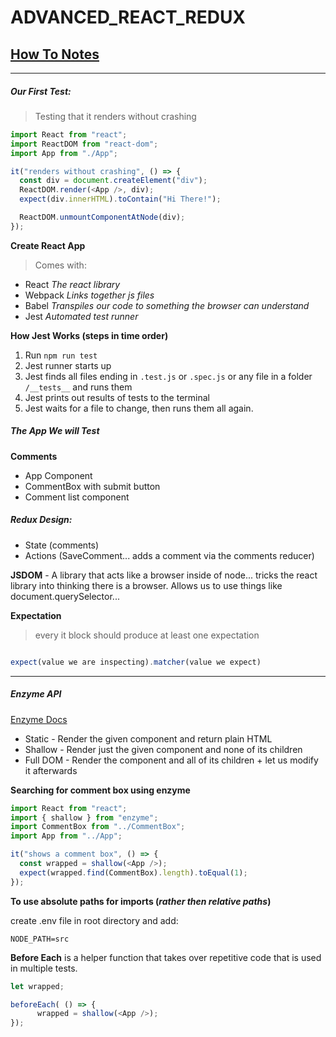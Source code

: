 # ADVANCED_REACT_REDUX

## [How To Notes](./1-notes/README.md)

---

##### Our First Test:

> Testing that it renders without crashing

```js
import React from "react";
import ReactDOM from "react-dom";
import App from "./App";

it("renders without crashing", () => {
  const div = document.createElement("div");
  ReactDOM.render(<App />, div);
  expect(div.innerHTML).toContain("Hi There!");

  ReactDOM.unmountComponentAtNode(div);
});
```

**Create React App**

> Comes with:

- React _The react library_
- Webpack _Links together js files_
- Babel _Transpiles our code to something the browser can understand_
- Jest _Automated test runner_

**How Jest Works (steps in time order)**

1. Run `npm run test`
2. Jest runner starts up
3. Jest finds all files ending in `.test.js` or `.spec.js` or any file in a folder `/__tests__` and runs them
4. Jest prints out results of tests to the terminal
5. Jest waits for a file to change, then runs them all again.

##### The App We will Test

**Comments**

- App Component
- CommentBox with submit button
- Comment list component

##### Redux Design:

- State (comments)
- Actions (SaveComment... adds a comment via the comments reducer)

**JSDOM** - A library that acts like a browser inside of node... tricks the react library into thinking there is a browser. Allows us to use things like document.querySelector...

**Expectation**

> every it block should produce at least one expectation

```js

expect(value we are inspecting).matcher(value we expect)

```

---

##### Enzyme API

[Enzyme Docs](https://airbnb.io/enzyme/docs/api/)

- Static - Render the given component and return plain HTML
- Shallow - Render just the given component and none of its children
- Full DOM - Render the component and all of its children + let us modify it afterwards

**Searching for comment box using enzyme**

```js
import React from "react";
import { shallow } from "enzyme";
import CommentBox from "../CommentBox";
import App from "../App";

it("shows a comment box", () => {
  const wrapped = shallow(<App />);
  expect(wrapped.find(CommentBox).length).toEqual(1);
});
```


**To use absolute paths for imports (_rather then relative paths_)**

create .env file in root directory and add:

```
NODE_PATH=src
```

**Before Each** is a helper function that takes over repetitive code that is used in multiple tests. 

```js
let wrapped;

beforeEach( () => { 
      wrapped = shallow(<App />);
});

```
